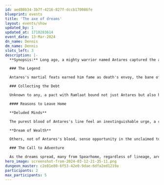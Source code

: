 ```yaml
---
id: aed80b34-3b7f-4216-827f-dccb170086fe
blueprint: events
title: 'The axe of dreams'
layout: events/show
updated_by: 1
updated_at: 1710283614
event_date: 13-Mar-2024
dn_name: Dennis
dm_name: Dennis
slots_left: 3
description: |-
  **Synopsis:** Long ago, a mighty warrior named Antares captured the attention of the deities with his martial prowess. Ramlaat, the Horde god, marked Antares, enhancing his violence in battle but claiming his and his descendants' strength for eternity.

  ### The Legend

  Antares's martial feats earned him fame as death's envoy, the bane of hundreds. In his twilight years, he withdrew from the world, dying peacefully among wealth and loved ones. His followers erected a grand sepulcher for him and his legendary axe, which over time, was forgotten.

  ### Collecting the Debt

  Unknown to any, a pact with Ramlaat bound not just Antares but also his lineage. Now, Ramlaat has invoked the terms, with Antares's axe calling out to his kin through powerful dreams.

  #### Reasons to Leave Home

  **Deluded Minds**

  The purest blood of Antares's line feel an inextinguishable urge, a calling to seek the great axe behind Spear Keep. Compelled by this vision, they leave their homes, risking all to heed the dream.

  **Dream of Wealth**

  Others, not of Antares's blood, sense opportunity in the unclaimed tomb. Driven by greed and the promise of untold riches, they join the search, hoping to alter their fates with the wealth that may lie within.

  ### The Call to Adventure

  As the dreams spread, many from Spearhome, regardless of lineage, are drawn to the warrior's resting place. What will they find? Wealth, power, or doom?
hero_image: screenshot-from-2024-03-12-21-35-11.png
dungeon_master: c2e81e80-6f53-42e0-9dae-6dfa2ed1219a
participants: 2
max_participants: 5
---
```

